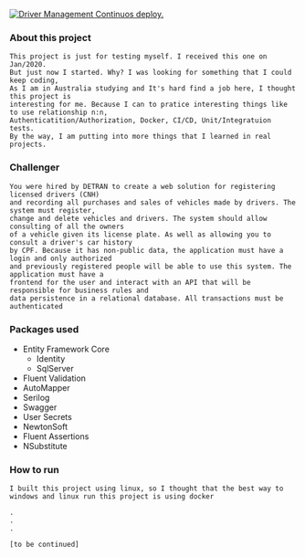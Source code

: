 [![Driver Management Continuos deploy.](https://github.com/andd3rson/drivers-management-backend/actions/workflows/CD-CI.yaml/badge.svg)](https://github.com/andd3rson/drivers-management-backend/actions/workflows/CD-CI.yaml)

### About this project

    This project is just for testing myself. I received this one on Jan/2020. 
    But just now I started. Why? I was looking for something that I could keep coding, 
    As I am in Australia studying and It's hard find a job here, I thought this project is
    interesting for me. Because I can to pratice interesting things like to use relationship n:n, 
    Authenticatition/Authorization, Docker, CI/CD, Unit/Integratuion tests. 
    By the way, I am putting into more things that I learned in real projects. 

     

### Challenger

    You were hired by DETRAN to create a web solution for registering licensed drivers (CNH) 
    and recording all purchases and sales of vehicles made by drivers. The system must register,
    change and delete vehicles and drivers. The system should allow consulting of all the owners 
    of a vehicle given its license plate. As well as allowing you to consult a driver's car history 
    by CPF. Because it has non-public data, the application must have a login and only authorized 
    and previously registered people will be able to use this system. The application must have a 
    frontend for the user and interact with an API that will be responsible for business rules and 
    data persistence in a relational database. All transactions must be authenticated


### Packages used

* Entity Framework Core
  * Identity
  * SqlServer
* Fluent Validation
* AutoMapper
* Serilog
* Swagger
* User Secrets
* NewtonSoft
* Fluent Assertions
* NSubstitute



### How to run 

    I built this project using linux, so I thought that the best way to windows and linux run this project is using docker

    .
    .
    .

    [to be continued] 